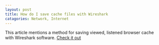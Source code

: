 ```yaml
---
layout: post
title: How do I save cache files with Wireshark
catagories: Network, Internet
---
```


This article mentions a method for saving viewed, listened browser cache with Wireshark software. [Check it out](http://ychaouche.wikispot.org/SaveGroovesharkMp3s)